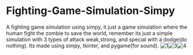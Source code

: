# Fighting-Game-Simulation-Simpy
 A fighting game simulation using simpy, it just a game simulation where the human fight the zombie to save the world, remember its just a simple simulation with 3 types of attack weak,strong, and special  with a dodge(do nothing). Its made using simpy, tkinter, and pygame(for sound).
![1](https://github.com/Kimforee/Fighting-Game-Simulation/assets/97099667/d9c700ab-5d2d-4093-8390-039cb4e5555c)![3](https://github.com/Kimforee/Fighting-Game-Simulation/assets/97099667/81fd35ad-7b70-4e7c-af4d-057d9177c804)![4](https://github.com/Kimforee/Fighting-Game-Simulation/assets/97099667/2eaaf6cc-86c5-4e09-9506-eb3f250f930a)
